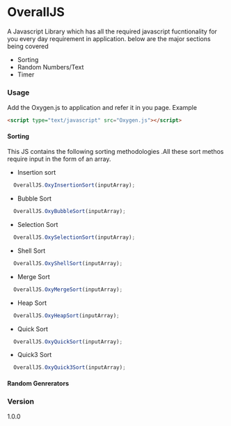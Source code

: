 #   OverallJS
A Javascript Library which has all the required javascript fucntionality for you every day requirement in application.
below are the major sections being covered
* Sorting
* Random Numbers/Text
* Timer

### Usage
Add the Oxygen.js to application and refer it in you page.
Example
```HTML
<script type="text/javascript" src="Oxygen.js"></script>
```

#### Sorting 
This JS contains the following  sorting methodologies .All these sort methos require input in the form of an array.

* Insertion sort
```JAVASCRIPT
  OverallJS.OxyInsertionSort(inputArray);
```
* Bubble Sort
```JAVASCRIPT
  OverallJS.OxyBubbleSort(inputArray);
```
* Selection Sort
```JAVASCRIPT
  OverallJS.OxySelectionSort(inputArray);
```
* Shell Sort
```JAVASCRIPT
  OverallJS.OxyShellSort(inputArray);
```
* Merge Sort
```JAVASCRIPT
  OverallJS.OxyMergeSort(inputArray);
```
* Heap Sort
```JAVASCRIPT
  OverallJS.OxyHeapSort(inputArray);
```
* Quick Sort
```JAVASCRIPT
  OverallJS.OxyQuickSort(inputArray);
```
* Quick3 Sort
```JAVASCRIPT
  OverallJS.OxyQuick3Sort(inputArray);
```

#### Random Genrerators


### Version
1.0.0
